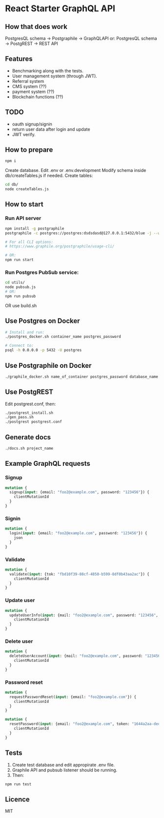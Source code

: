 # React Starter GraphQL API

## How that does work

PostgresQL schema -> Postgraphile -> GraphQLAPI
or:
PostgresQL schema -> PostgREST -> REST API

## Features

* Benchmarking along with the tests.
* User management system (through JWT).
* Referral system
* CMS system (??)
* payment system (??)
* Blockchain functions (??)

## TODO

* oauth signup/signin
* return user data after login and update
* JWT verify.

## How to prepare

```bash
npm i
```

Create database.
Edit .env or .env.development
Modify schema inside db/createTables.js if needed.
Create tables:

```bash
cd db/
node createTables.js
```

## How to start

### Run API server

```bash
npm install -g postgraphile
postgraphile -c postgres://postgres:dsdsdasd@127.0.0.1:5432/blue -j --watch

# For all CLI options:
# https://www.graphile.org/postgraphile/usage-cli/

# OR:
npm run start
```

### Run Postgres PubSub service:

```bash
cd utils/
node pubsub.js
# OR:
npm run pubsub
```

OR use build.sh

## Use Postgres on Docker

```bash
# Install and run:
./postgres_docker.sh container_name postgres_password

# Connect to:
psql -h 0.0.0.0 -p 5432 -U postgres
```

## Use Postgraphile  on Docker

```bash
./graphile_docker.sh name_of_container postgres_password database_name port
```

## Use PostgREST

Edit postgrest.conf, then:

```bash
./postgrest_install.sh
./gen_pass.sh
./postgrest postgrest.conf
```

## Generate docs

```bash
./docs.sh project_name
```

## Example GraphQL requests

### Signup

```graphql
mutation {
  signup(input: {email: "foo2@example.com", password: "123456"}) {
    clientMutationId
  }
}
```

### Signin

```graphql
mutation {
  login(input: {email: "foo2@example.com", password: "123456"}) {
    json
  }
}
```

### Validate

```graphql
mutation {
  validate(input: {tok: "fbd10f39-88cf-4850-b599-8df0b43aa2ac"}) {
    clientMutationId
  }
}
```

### Update user

```graphql
mutation {
  updateUserInfo(input: {mail: "foo2@example.com", password: "123456", firstname: "First", lastname: "Last", about: "About me"}) {
    clientMutationId
  }
}
```

### Delete user

```graphql
mutation {
  deleteUserAccount(input: {mail: "foo2@example.com", password: "123456"}) {
    clientMutationId
  }
}
```

### Password reset

```graphql
mutation {
  requestPasswordReset(input: {email: "foo2@example.com"}) {
    clientMutationId
  }
}

mutation {
  resetPassword(input: {email: "foo2@example.com", token: "1644a2aa-ded2-47f3-945c-e79399015dc7", password: "65321"}) {
    clientMutationId
  }
}

```

## Tests

1. Create test database and edit appropirate .env file.
2. Graphile API and pubsub listener should be running.
3. Then:

```bash
npm run test
```

## Licence

MIT
